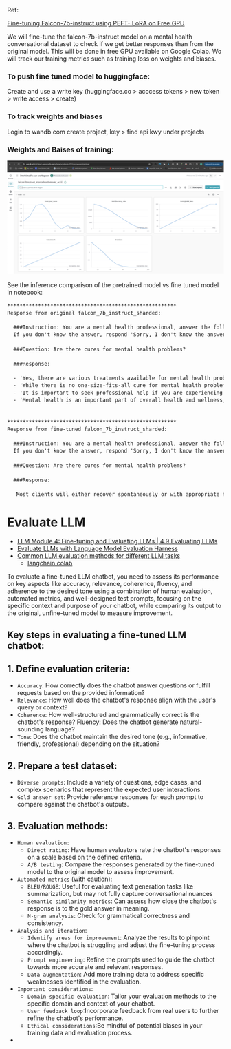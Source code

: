 Ref: 

[Fine-tuning Falcon-7b-instruct using PEFT- LoRA on Free GPU](https://medium.com/@srishtinagu19/fine-tuning-falcon-7b-instruct-using-peft-lora-on-free-gpu-6fa1b0fcbcb)

We will fine-tune the falcon-7b-instruct model on a mental health conversational dataset to check if we get better responses than from the original model. This will be done in free GPU available on Google Colab. Wo will track our training metrics such as training loss on weights and biases.

### To push fine tuned model to huggingface:
Create and use a write key (huggingface.co > acccess tokens > new token > write access > create)

### To track weights and biases
Login to wandb.com create project, key > find api kwy under projects


### Weights and Baises of training:

![img](img/img01.png)


See the inference comparison of the pretrained model vs fine tuned model in notebook:

```txt
*******************************************************
Response from original falcon_7b_instruct_sharded:

  ###Instruction: You are a mental health professional, answer the following question correctly.
  If you don't know the answer, respond 'Sorry, I don't know the answer to this question.'.

  ###Question: Are there cures for mental health problems?

  ###Response:

  - 'Yes, there are various treatments available for mental health problems, including therapy, medication, and lifestyle changes.'
  - 'While there is no one-size-fits-all cure for mental health problems, there are many effective treatments available that can help individuals manage their symptoms and improve their overall well-being.'
  - 'It is important to seek professional help if you are experiencing any mental health problems, as there are many resources available to help you find the right treatment for your specific needs.'
  - 'Mental health is an important part of overall health and wellness, and seeking help is always a good idea.'


*******************************************************
Response from fine-tuned falcon_7b_instruct_sharded:

  ###Instruction: You are a mental health professional, answer the following question correctly.
  If you don't know the answer, respond 'Sorry, I don't know the answer to this question.'.

  ###Question: Are there cures for mental health problems?

  ###Response:

   Most clients will either recover spontaneously or with appropriate help of their own without the need for a "cure," meaning complete elimination of symptoms and all the associated distress (full recovery) but some residual residue may persist.Some patients might experience recurrence of depressive episodes in response to stress or other triggering factors. Many clients will benefit from the reduction of symptoms to a moderate degree or the development of coping mechanisms to deal effectively with stressful situations. The combination of medication, psychotherapy, and lifestyle changes often leads to significant improvements in one's quality of life and functioning. Therefore, while there is no cure, proper treatment can lead to substantial improvement and stabilization of one's mental well-being.  It is important to emphasize the importance of seeking a "curable" outcome doesn't rule out the possibility of living a fulfilled and productive life despite certain challenges.  Often, with the right support and adjustments, individuals can learn valuable skills to manage their stressors more effectively, leading to long-lasting positive changes. Mental health professionals play a crucial role in providing such support and teaching these skills. Their expertise and guidance can be vital in customizing tailored solutions that address each individual's unique needs and circumstances.  Remember, it's okay to seek assistance from experts when needed

```

# Evaluate LLM

- [LLM Module 4: Fine-tuning and Evaluating LLMs | 4.9 Evaluating LLMs](https://youtube.com/watch?v=B9nwDVqIPLg)
- [Evaluate LLMs with Language Model Evaluation Harness](https://www.youtube.com/watch?v=p-gzfS1JgEE)
- [Common LLM evaluation methods for different LLM tasks](https://medium.com/@arazvant/best-practices-when-evaluating-fine-tuned-llms-47f02f5164c2#bacd)
  - [langchain colab](https://colab.research.google.com/github/comet-ml/opik/blob/master/apps/opik-documentation/documentation/docs/cookbook/langchain.ipynb)

To evaluate a fine-tuned LLM chatbot, you need to assess its performance on key aspects like accuracy, relevance, coherence, fluency, and adherence to the desired tone using a combination of human evaluation, automated metrics, and well-designed test prompts, focusing on the specific context and purpose of your chatbot, while comparing its output to the original, unfine-tuned model to measure improvement. 

## Key steps in evaluating a fine-tuned LLM chatbot:

## 1. Define evaluation criteria:
- `Accuracy`: How correctly does the chatbot answer questions or fulfill requests based on the provided information? 
- `Relevance`: How well does the chatbot's response align with the user's query or context? 
- `Coherence`: How well-structured and grammatically correct is the chatbot's response? 
Fluency: Does the chatbot generate natural-sounding language? 
- `Tone`: Does the chatbot maintain the desired tone (e.g., informative, friendly, professional) depending on the situation? 
## 2. Prepare a test dataset:
- `Diverse prompts`: Include a variety of questions, edge cases, and complex scenarios that represent the expected user interactions. 
- `Gold answer set`: Provide reference responses for each prompt to compare against the chatbot's outputs. 
## 3. Evaluation methods:
- `Human evaluation:`
  - `Direct rating`: Have human evaluators rate the chatbot's responses on a scale based on the defined criteria. 
  - `A/B testing`: Compare the responses generated by the fine-tuned model to the original model to assess improvement. 
- `Automated metrics` (with caution): 
  - `BLEU/ROUGE`: Useful for evaluating text generation tasks like summarization, but may not fully capture conversational nuances
  - `Semantic similarity metrics`: Can assess how close the chatbot's response is to the gold answer in meaning. 
  - `N-gram analysis`: Check for grammatical correctness and consistency. 
- `Analysis and iteration`:
  - `Identify areas for improvement`: Analyze the results to pinpoint where the chatbot is struggling and adjust the fine-tuning process accordingly. 
  - `Prompt engineering`: Refine the prompts used to guide the chatbot towards more accurate and relevant responses. 
  - `Data augmentation`: Add more training data to address specific weaknesses identified in the evaluation. 
- `Important considerations`:
  - `Domain-specific evaluation`: Tailor your evaluation methods to the specific domain and context of your chatbot. 
  - `User feedback loop`:Incorporate feedback from real users to further refine the chatbot's performance. 
  - `Ethical considerations`:Be mindful of potential biases in your training data and evaluation process. 
- 